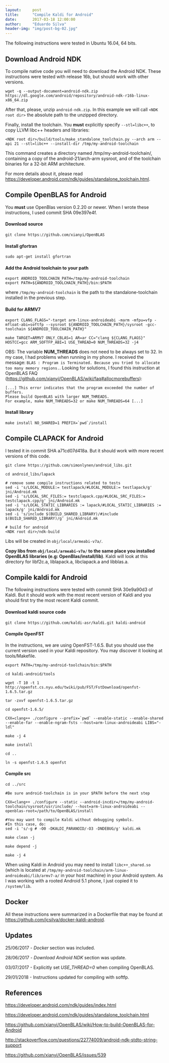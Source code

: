 ```yaml
---
layout:     post
title:      "Compile Kaldi for Android"
date:       2017-03-18 12:00:00
author:     "Eduardo Silva"
header-img: "img/post-bg-02.jpg"
---
```


The following instructions were tested in Ubuntu 16.04, 64 bits.

## Download Android NDK

To compile native code you will need to download the Android NDK.
These instructions were tested with release 16b, but should work with
other versions.

```
wget -q --output-document=android-ndk.zip https://dl.google.com/android/repository/android-ndk-r16b-linux-x86_64.zip
```

After that, please, unzip `android-ndk.zip`. In this example we will call
`<NDK root dir>` the absolute path to the unzipped directory.

Finally, install the toolchain. You **must** explicitly specify `--stl=libc++`,
to copy LLVM libc++ headers and libraries:

```
<NDK root dir>/build/tools/make_standalone_toolchain.py --arch arm --api 21 --stl=libc++ --install-dir /tmp/my-android-toolchain
```

This command creates a directory named /tmp/my-android-toolchain/, containing a
copy of the android-21/arch-arm sysroot, and of the toolchain binaries for a
32-bit ARM architecture.

For more details about it, please read <https://developer.android.com/ndk/guides/standalone_toolchain.html>.


## Compile OpenBLAS for Android

You **must** use OpenBlas version 0.2.20 or newer. When I wrote these
instructions, I used commit SHA 09e397e4f.

#### Download source

```
git clone https://github.com/xianyi/OpenBLAS
```

#### Install gfortran
```
sudo apt-get install gfortran
```

#### Add the Android toolchain to your path

```
export ANDROID_TOOLCHAIN_PATH=/tmp/my-android-toolchain
export PATH=${ANDROID_TOOLCHAIN_PATH}/bin:$PATH
```
where `/tmp/my-android-toolchain` is the path to the standalone-toolchain installed in the previous step.


#### Build for ARMV7

```
export CLANG_FLAGS="-target arm-linux-androideabi -marm -mfpu=vfp -mfloat-abi=softfp --sysroot ${ANDROID_TOOLCHAIN_PATH}/sysroot -gcc-toolchain ${ANDROID_TOOLCHAIN_PATH}"

make TARGET=ARMV7 ONLY_CBLAS=1 AR=ar CC="clang ${CLANG_FLAGS}" HOSTCC=gcc ARM_SOFTFP_ABI=1 USE_THREAD=0 NUM_THREADS=32 -j4
```

OBS: The variable **NUM_THREADS** does not need to be always set to 32. In my case, I had
problems when running in my phone. I received the message:
`BLAS : Program is Terminated. Because you tried to allocate too many memory regions.`.
Looking for solutions, I found this instruction at OpenBLAS FAQ
(<https://github.com/xianyi/OpenBLAS/wiki/faq#allocmorebuffers>):

```
[...] This error indicates that the program exceeded the number of buffers.
Please build OpenBLAS with larger NUM_THREADS.
For example, make NUM_THREADS=32 or make NUM_THREADS=64 [...]
```

#### Install library

```
make install NO_SHARED=1 PREFIX=`pwd`/install
```


## Compile CLAPACK for Android

I tested it in commit SHA a71cd07d418a.
But it should work with more recent versions of this code.

```
git clone https://github.com/simonlynen/android_libs.git

cd android_libs/lapack

# remove some compile instructions related to tests
sed -i 's/LOCAL_MODULE:= testlapack/#LOCAL_MODULE:= testlapack/g' jni/Android.mk
sed -i 's/LOCAL_SRC_FILES:= testclapack.cpp/#LOCAL_SRC_FILES:= testclapack.cpp/g' jni/Android.mk
sed -i 's/LOCAL_STATIC_LIBRARIES := lapack/#LOCAL_STATIC_LIBRARIES := lapack/g' jni/Android.mk
sed -i 's/include $(BUILD_SHARED_LIBRARY)/#include $(BUILD_SHARED_LIBRARY)/g' jni/Android.mk

# build for android
<NDK root dir>/ndk-build
```

Libs will be created in `obj/local/armeabi-v7a/`.

**Copy libs from `obj/local/armeabi-v7a/` to the same place you installed OpenBLAS libraries
(e.g: OpenBlas/install/lib)**.
Kaldi will look at this  directory for libf2c.a, liblapack.a, libclapack.a and libblas.a.


## Compile kaldi for Android

The following instructions were tested with commit SHA 30e9a90d3 of Kaldi. But it should
work with the most recent version of Kaldi and you should first try the most recent Kaldi commit.

#### Download kaldi source code

```
git clone https://github.com/kaldi-asr/kaldi.git kaldi-android
```

#### Compile OpenFST

In the instructions, we are using OpenFST-1.6.5. But you should use the current
version used in your Kaldi repository. You may discover it looking at tools/Makefile.

```
export PATH=/tmp/my-android-toolchain/bin:$PATH

cd kaldi-android/tools

wget -T 10 -t 1 http://openfst.cs.nyu.edu/twiki/pub/FST/FstDownload/openfst-1.6.5.tar.gz

tar -zxvf openfst-1.6.5.tar.gz

cd openfst-1.6.5/

CXX=clang++ ./configure --prefix=`pwd` --enable-static --enable-shared --enable-far --enable-ngram-fsts --host=arm-linux-androideabi LIBS="-ldl"

make -j 4

make install

cd ..

ln -s openfst-1.6.5 openfst
```

#### Compile src

```
cd ../src

#Be sure android-toolchain is in your $PATH before the next step

CXX=clang++ ./configure --static --android-incdir=/tmp/my-android-toolchain/sysroot/usr/include/ --host=arm-linux-androideabi --openblas-root=/path/to/OpenBLAS/install

#You may want to compile Kaldi without debugging symbols.
#In this case, do:
sed -i 's/-g # -O0 -DKALDI_PARANOID/-O3 -DNDEBUG/g' kaldi.mk

make clean -j

make depend -j

make -j 4
```

When using Kaldi in Android you may need to install `libc++_shared.so` (which is
located at `/tmp/my-android-toolchain/arm-linux-androideabi/lib/armv7-a/` in your
host machine) in your Android system. As I was working with a rooted Android 5.1
phone, I just copied it to `/system/lib`.

## Docker

All these instructions were summarized in a Dockerfile that may be found at
<https://github.com/jcsilva/docker-kaldi-android>.


## Updates

25/06/2017 - *Docker* section was included.

28/06/2017 - *Download Android NDK* section was update.

03/07/2017 - Explicitly set *USE_THREAD=0* when compiling OpenBLAS.

29/01/2018 - Instructions updated for compiling with softfp.

## References

<https://developer.android.com/ndk/guides/index.html>

<https://developer.android.com/ndk/guides/standalone_toolchain.html>

<https://github.com/xianyi/OpenBLAS/wiki/How-to-build-OpenBLAS-for-Android>

<http://stackoverflow.com/questions/22774009/android-ndk-stdto-string-support>

<https://github.com/xianyi/OpenBLAS/issues/539>
